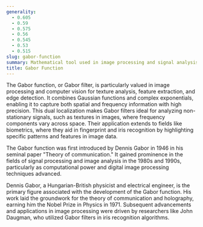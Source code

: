 ```yaml
---
generality:
  - 0.605
  - 0.59
  - 0.575
  - 0.56
  - 0.545
  - 0.53
  - 0.515
slug: gabor-function
summary: Mathematical tool used in image processing and signal analysis, known for its ability to localize information in both the spatial and frequency domains simultaneously.
title: Gabor Function
---
```


The Gabor function, or Gabor filter, is particularly valued in image processing and computer vision for texture analysis, feature extraction, and edge detection. It combines Gaussian functions and complex exponentials, enabling it to capture both spatial and frequency information with high precision. This dual localization makes Gabor filters ideal for analyzing non-stationary signals, such as textures in images, where frequency components vary across space. Their application extends to fields like biometrics, where they aid in fingerprint and iris recognition by highlighting specific patterns and features in image data.

The Gabor function was first introduced by Dennis Gabor in 1946 in his seminal paper "Theory of communication." It gained prominence in the fields of signal processing and image analysis in the 1980s and 1990s, particularly as computational power and digital image processing techniques advanced.

Dennis Gabor, a Hungarian-British physicist and electrical engineer, is the primary figure associated with the development of the Gabor function. His work laid the groundwork for the theory of communication and holography, earning him the Nobel Prize in Physics in 1971. Subsequent advancements and applications in image processing were driven by researchers like John Daugman, who utilized Gabor filters in iris recognition algorithms.
